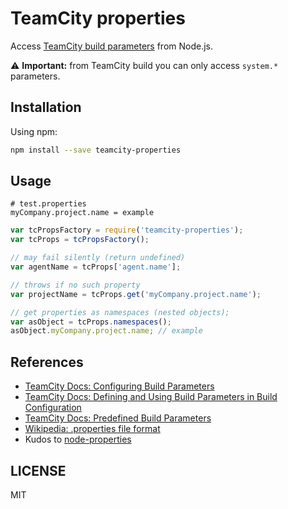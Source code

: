 # TeamCity properties

Access [TeamCity build parameters](http://confluence.jetbrains.com/display/TCD8/Configuring+Build+Parameters) from Node.js.

:warning: **Important:** from TeamCity build you can only access `system.*` parameters.

## Installation

Using npm:

```sh
npm install --save teamcity-properties
```

## Usage

```properties
# test.properties
myCompany.project.name = example
```

```js
var tcPropsFactory = require('teamcity-properties');
var tcProps = tcPropsFactory();

// may fail silently (return undefined)
var agentName = tcProps['agent.name'];

// throws if no such property
var projectName = tcProps.get('myCompany.project.name');

// get properties as namespaces (nested objects);
var asObject = tcProps.namespaces();
asObject.myCompany.project.name; // example
```

## References
  
  * [TeamCity Docs: Configuring Build Parameters](http://confluence.jetbrains.com/display/TCD8/Configuring+Build+Parameters)
  * [TeamCity Docs: Defining and Using Build Parameters in Build Configuration](http://confluence.jetbrains.com/display/TCD8/Defining+and+Using+Build+Parameters+in+Build+Configuration)
  * [TeamCity Docs: Predefined Build Parameters](http://confluence.jetbrains.com/display/TCD8/Predefined+Build+Parameters)
  * [Wikipedia: .properties file format](http://en.wikipedia.org/wiki/.properties)
  * Kudos to [node-properties](https://github.com/gagle/node-properties)

## LICENSE
MIT
